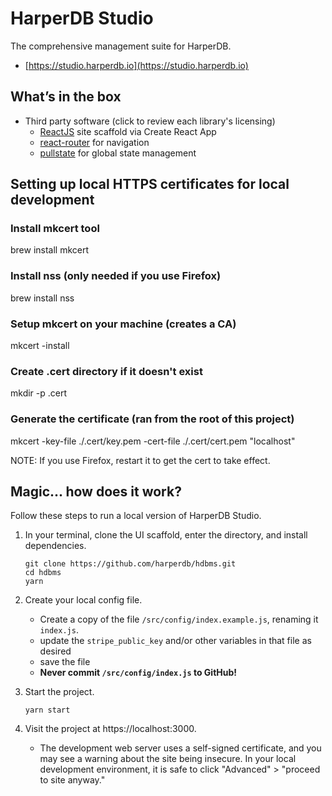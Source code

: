 # HarperDB Studio
The comprehensive management suite for HarperDB. 

- [https://studio.harperdb.io](https://studio.harperdb.io)

## What’s in the box

- Third party software (click to review each library's licensing)
    - [ReactJS](https://reactjs.org/) site scaffold via Create React App
    - [react-router](https://reacttraining.com/react-router/) for navigation
    - [pullstate](https://lostpebble.github.io/pullstate/) for global state management

## Setting up local HTTPS certificates for local development

### Install mkcert tool
brew install mkcert

### Install nss (only needed if you use Firefox)
brew install nss

### Setup mkcert on your machine (creates a CA)
mkcert -install

### Create .cert directory if it doesn't exist
mkdir -p .cert

### Generate the certificate (ran from the root of this project)
mkcert -key-file ./.cert/key.pem -cert-file ./.cert/cert.pem "localhost"

NOTE: If you use Firefox, restart it to get the cert to take effect.


## Magic... how does it work?

Follow these steps to run a local version of HarperDB Studio.

1. In your terminal, clone the UI scaffold, enter the directory, and install dependencies.
    ```
    git clone https://github.com/harperdb/hdbms.git
    cd hdbms
    yarn
    ```

1. Create your local config file.
    - Create a copy of the file `/src/config/index.example.js`, renaming it `index.js`.
    - update the `stripe_public_key` and/or other variables in that file as desired
    - save the file
    - **Never commit `/src/config/index.js` to GitHub!**

1. Start the project.
    ```
    yarn start
    ```

1. Visit the project at https://localhost:3000.
    - The development web server uses a self-signed certificate, and you may see a warning about the site being insecure. In your local development environment, it is safe to click "Advanced" > "proceed to site anyway."
